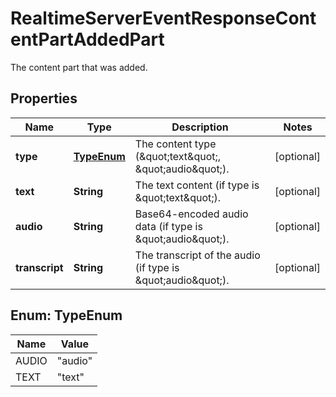 

# RealtimeServerEventResponseContentPartAddedPart

The content part that was added.

## Properties

| Name | Type | Description | Notes |
|------------ | ------------- | ------------- | -------------|
|**type** | [**TypeEnum**](#TypeEnum) | The content type (\&quot;text\&quot;, \&quot;audio\&quot;). |  [optional] |
|**text** | **String** | The text content (if type is \&quot;text\&quot;). |  [optional] |
|**audio** | **String** | Base64-encoded audio data (if type is \&quot;audio\&quot;). |  [optional] |
|**transcript** | **String** | The transcript of the audio (if type is \&quot;audio\&quot;). |  [optional] |



## Enum: TypeEnum

| Name | Value |
|---- | -----|
| AUDIO | &quot;audio&quot; |
| TEXT | &quot;text&quot; |



